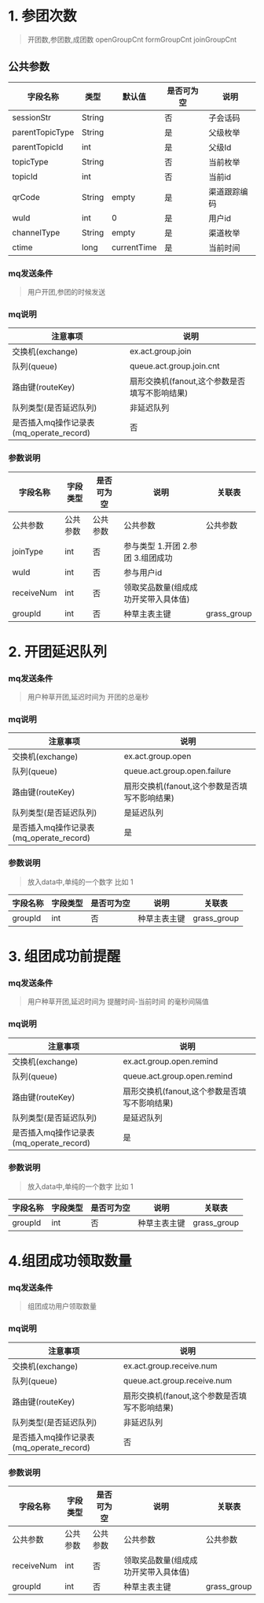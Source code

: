 # 1. 参团次数

> 开团数,参团数,成团数 openGroupCnt  formGroupCnt joinGroupCnt
## 公共参数

| 字段名称        | 类型   | 默认值      | 是否可为空 | 说明         |
| --------------- | ------ | ----------- | ---------- | ------------ |
| sessionStr      | String |             | 否         | 子会话码     |
| parentTopicType | String |             | 是         | 父级枚举     |
| parentTopicId   | int    |             | 是         | 父级Id       |
| topicType       | String |             | 否         | 当前枚举     |
| topicId         | int    |             | 否         | 当前id       |
| qrCode          | String | empty       | 是         | 渠道跟踪编码 |
| wuId            | int    | 0           | 是         | 用户id       |
| channelType     | String | empty       | 是         | 渠道枚举     |
| ctime           | long   | currentTime | 是         | 当前时间     |

### mq发送条件

> 用户开团,参团的时候发送

### mq说明

| 注意事项                                | 说明                                          |
| --------------------------------------- | --------------------------------------------- |
| 交换机(exchange)                        | ex.act.group.join                             |
| 队列(queue)                             | queue.act.group.join.cnt                      |
| 路由键(routeKey)                        | 扇形交换机(fanout,这个参数是否填写不影响结果) |
| 队列类型(是否延迟队列)                  | 非延迟队列                                    |
| 是否插入mq操作记录表(mq_operate_record) | 否                                            |

### 参数说明

| 字段名称   | 字段类型 | 是否可为空 | 说明                                 | 关联表      |
| ---------- | -------- | ---------- | ------------------------------------ | ----------- |
| 公共参数   | 公共参数 | 公共参数   | 公共参数                             | 公共参数    |
| joinType   | int      | 否         | 参与类型 1.开团 2.参团 3.组团成功    |             |
| wuId       | int      | 否         | 参与用户id                           |             |
| receiveNum | int      | 否         | 领取奖品数量(组成成功开奖带入具体值) |             |
| groupId    | int      | 否         | 种草主表主键                         | grass_group |

# 2. 开团延迟队列

### mq发送条件

> 用户种草开团,延迟时间为   开团的总毫秒

### mq说明

| 注意事项                                | 说明                                          |
| --------------------------------------- | --------------------------------------------- |
| 交换机(exchange)                        | ex.act.group.open                             |
| 队列(queue)                             | queue.act.group.open.failure                  |
| 路由键(routeKey)                        | 扇形交换机(fanout,这个参数是否填写不影响结果) |
| 队列类型(是否延迟队列)                  | 是延迟队列                                    |
| 是否插入mq操作记录表(mq_operate_record) | 是                                            |

### 参数说明 

> 放入data中,单纯的一个数字  比如   1

| 字段名称 | 字段类型 | 是否可为空 | 说明         | 关联表      |
| -------- | -------- | ---------- | ------------ | ----------- |
| groupId  | int      | 否         | 种草主表主键 | grass_group |

# 3. 组团成功前提醒

### mq发送条件

> 用户种草开团,延迟时间为   提醒时间-当前时间 的毫秒间隔值

### mq说明

| 注意事项                                | 说明                                          |
| --------------------------------------- | --------------------------------------------- |
| 交换机(exchange)                        | ex.act.group.open.remind                      |
| 队列(queue)                             | queue.act.group.open.remind                   |
| 路由键(routeKey)                        | 扇形交换机(fanout,这个参数是否填写不影响结果) |
| 队列类型(是否延迟队列)                  | 是延迟队列                                    |
| 是否插入mq操作记录表(mq_operate_record) | 是                                            |

### 参数说明 

> 放入data中,单纯的一个数字  比如   1

| 字段名称 | 字段类型 | 是否可为空 | 说明         | 关联表      |
| -------- | -------- | ---------- | ------------ | ----------- |
| groupId  | int      | 否         | 种草主表主键 | grass_group |

# 4.组团成功领取数量
### mq发送条件

> 组团成功用户领取数量

### mq说明

| 注意事项                                | 说明                                          |
| --------------------------------------- | --------------------------------------------- |
| 交换机(exchange)                        | ex.act.group.receive.num                      |
| 队列(queue)                             | queue.act.group.receive.num                   |
| 路由键(routeKey)                        | 扇形交换机(fanout,这个参数是否填写不影响结果) |
| 队列类型(是否延迟队列)                  | 非延迟队列                                    |
| 是否插入mq操作记录表(mq_operate_record) | 否                                            |

### 参数说明

| 字段名称   | 字段类型 | 是否可为空 | 说明                                 | 关联表      |
| ---------- | -------- | ---------- | ------------------------------------ | ----------- |
| 公共参数   | 公共参数 | 公共参数   | 公共参数                             | 公共参数    |
| receiveNum | int      | 否         | 领取奖品数量(组成成功开奖带入具体值) |             |
| groupId    | int      | 否         | 种草主表主键                         | grass_group |



